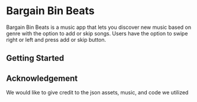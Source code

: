 # Bargain Bin Beats

Bargain Bin Beats is a music app that lets you discover new music based on genre with the option to add or skip songs. Users have the option to swipe right or left and press add or skip button.  

## Getting Started


## Acknowledgement
We would like to give credit to the json assets, music, and code we utilized


